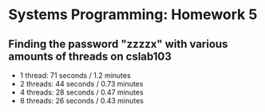 # Systems Programming: Homework 5
## Finding the password "zzzzx" with various amounts of threads on cslab103
- 1 thread: 71 seconds / 1.2 minutes
- 2 threads: 44 seconds / 0.73 minutes
- 4 threads: 28 seconds / 0.47 minutes
- 8 threads: 26 seconds / 0.43 minutes

